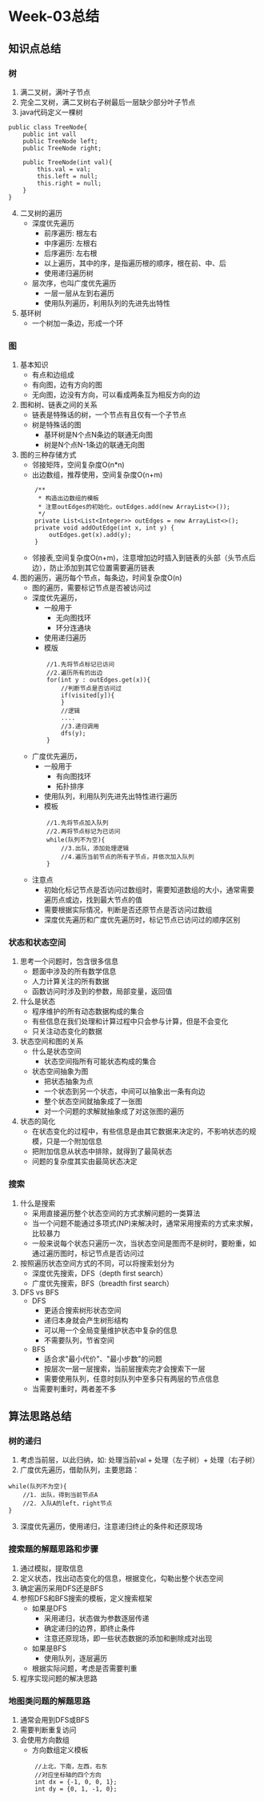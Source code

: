 # Week-03总结
## 知识点总结
### 树
1. 满二叉树，满叶子节点
2. 完全二叉树，满二叉树右子树最后一层缺少部分叶子节点
3. java代码定义一棵树
```
public class TreeNode{
    public int vall
    public TreeNode left;
    public TreeNode right;
    
    public TreeNode(int val){
        this.val = val;
        this.left = null;
        this.right = null;
    }
}
```
4. 二叉树的遍历
    - 深度优先遍历
        - 前序遍历: 根左右
        - 中序遍历: 左根右
        - 后序遍历: 左右根
        - 以上遍历，其中的序，是指遍历根的顺序，根在前、中、后
        - 使用递归遍历树
    - 层次序，也叫广度优先遍历
        - 一层一层从左到右遍历
        - 使用队列遍历，利用队列的先进先出特性
5. 基环树
    - 一个树加一条边，形成一个环
### 图
1. 基本知识
    - 有点和边组成
    - 有向图，边有方向的图
    - 无向图，边没有方向，可以看成两条互为相反方向的边
2. 图和树、链表之间的关系
    - 链表是特殊话的树，一个节点有且仅有一个子节点
    - 树是特殊话的图
        - 基环树是N个点N条边的联通无向图
        - 树是N个点N-1条边的联通无向图
3. 图的三种存储方式
    - 邻接矩阵，空间复杂度O(n*n)
    - 出边数组，推荐使用，空间复杂度O(n+m)
    ```
        /**
         * 构造出边数组的模板
         * 注意outEdges的初始化，outEdges.add(new ArrayList<>());
         */
        private List<List<Integer>> outEdges = new ArrayList<>();
        private void addOutEdge(int x, int y) {
            outEdges.get(x).add(y);
        }
    ```
    - 邻接表,空间复杂度O(n+m)，注意增加边时插入到链表的头部（头节点后边），防止添加到其它位置需要遍历链表
4. 图的遍历，遍历每个节点，每条边，时间复杂度O(n)
    - 图的遍历，需要标记节点是否被访问过
    - 深度优先遍历，
        - 一般用于
            - 无向图找环
            - 环分连通块
        - 使用递归遍历
        - 模版
        ```
            //1.先将节点标记已访问
            //2.遍历所有的出边
            for(int y : outEdges.get(x)){
                //判断节点是否访问过
                if(visited[y]){
                }
                //逻辑
                ....
                //3.递归调用
                dfs(y);
            }
        ```
    - 广度优先遍历，
        - 一般用于
            - 有向图找环
            - 拓扑排序
        - 使用队列，利用队列先进先出特性进行遍历
        - 模板
        ```
            //1.先将节点加入队列
            //2.再将节点标记为已访问
            while(队列不为空){
                //3.出队，添加处理逻辑
                //4.遍历当前节点的所有子节点，并依次加入队列
            } 
        ```
    - 注意点
        - 初始化标记节点是否访问过数组时，需要知道数组的大小，通常需要遍历点或边，找到最大节点的值
        - 需要根据实际情况，判断是否还原节点是否访问过数组
        - 深度优先遍历和广度优先遍历时，标记节点已访问过的顺序区别
### 状态和状态空间
1. 思考一个问题时，包含很多信息
    - 题面中涉及的所有数学信息
    - 人力计算关注的所有数据
    - 函数访问时涉及到的参数，局部变量，返回值
2. 什么是状态
    - 程序维护的所有动态数据构成的集合
    - 有些信息在我们处理和计算过程中只会参与计算，但是不会变化
    - 只关注动态变化的数据
3. 状态空间和图的关系
    - 什么是状态空间
        - 状态空间指所有可能状态构成的集合
    - 状态空间抽象为图
        - 把状态抽象为点
        - 一个状态到另一个状态，中间可以抽象出一条有向边
        - 整个状态空间就抽象成了一张图
        - 对一个问题的求解就抽象成了对这张图的遍历
4. 状态的简化
    - 在状态变化的过程中，有些信息是由其它数据来决定的，不影响状态的规模，只是一个附加信息
    - 把附加信息从状态中排除，就得到了最简状态
    - 问题的复杂度其实由最简状态决定
### 搜索
1. 什么是搜索
    - 采用直接遍历整个状态空间的方式求解问题的一类算法
    - 当一个问题不能通过多项式(NP)来解决时，通常采用搜索的方式来求解，比较暴力
    - 一般来说每个状态只遍历一次，当状态空间是图而不是树时，要盼重，如通过遍历图时，标记节点是否访问过
2. 按照遍历状态空间方式的不同，可以将搜索划分为
    - 深度优先搜索，DFS（depth first search）
    - 广度优先搜索，BFS（breadth first search）
3. DFS vs BFS
    - DFS
        - 更适合搜索树形状态空间
        - 递归本身就会产生树形结构
        - 可以用一个全局变量维护状态中复杂的信息
        - 不需要队列，节省空间
    - BFS
        - 适合求"最小代价"、"最小步数"的问题
        - 按层次一层一层搜索，当前层搜索完才会搜索下一层
        - 需要使用队列，任意时刻队列中至多只有两层的节点信息
    - 当需要判重时，两者差不多

## 算法思路总结
### 树的递归
1. 考虑当前层，以此归纳，如: 处理当前val + 处理（左子树）+ 处理（右子树）
2. 广度优先遍历，借助队列，主要思路：
```
while(队列不为空){
    //1. 出队，得到当前节点A
    //2. 入队A的left，right节点
}
```
3. 深度优先遍历，使用递归，注意递归终止的条件和还原现场
### 搜索题的解题思路和步骤
1. 通过模拟，提取信息
2. 定义状态，找出动态变化的信息，根据变化，勾勒出整个状态空间
3. 确定遍历采用DFS还是BFS
4. 参照DFS和BFS搜索的模板，定义搜索框架
    - 如果是DFS
        - 采用递归，状态做为参数逐层传递
        - 确定递归的边界，即终止条件
        - 注意还原现场，即一些状态数据的添加和删除成对出现
    - 如果是BFS
        - 使用队列，逐层遍历
    - 根据实际问题，考虑是否需要判重
5. 程序实现问题的解决思路

### 地图类问题的解题思路
1. 通常会用到DFS或BFS
2. 需要判断重复访问
3. 会使用方向数组
    - 方向数组定义模板
    ```
        //上北，下南，左西，右东
        //对应坐标轴的四个方向
        int dx = {-1, 0, 0, 1};
        int dy = {0, 1, -1, 0};
    ```
